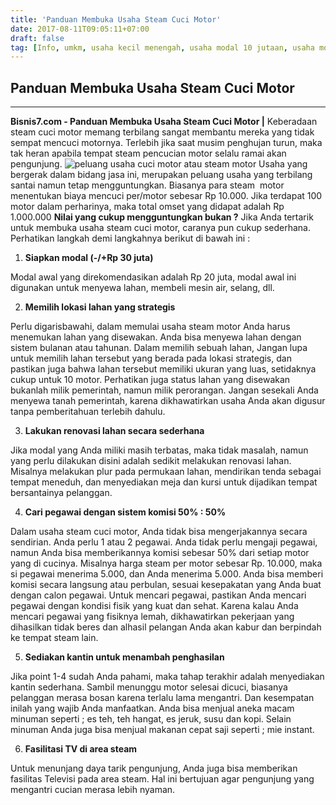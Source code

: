 ```yaml
---
title: 'Panduan Membuka Usaha Steam Cuci Motor'
date: 2017-08-11T09:05:11+07:00
draft: false
tag: [Info, umkm, usaha kecil menengah, usaha modal 10 jutaan, usaha modal 20 jutaan, usaha modal 30 jutaan]
---
```

## Panduan Membuka Usaha Steam Cuci Motor
----
**Bisnis7.com - Panduan Membuka Usaha Steam Cuci Motor |** Keberadaan steam cuci motor memang terbilang sangat membantu mereka yang tidak sempat mencuci motornya. Terlebih jika saat musim penghujan turun, maka tak heran apabila tempat steam pencucian motor selalu ramai akan pengunjung. ![peluang usaha cuci motor atau steam motor](https://www.bisnis7.com/wp-content/uploads/2017/08/panduan-bisnis-cuci-motor.jpg) Usaha yang bergerak dalam bidang jasa ini, merupakan peluang usaha yang terbilang santai namun tetap mengguntungkan. Biasanya para steam  motor menentukan biaya mencuci per/motor sebesar Rp 10.000. Jika terdapat 100 motor dalam perharinya, maka total omset yang didapat adalah Rp 1.000.000 **Nilai yang cukup mengguntungkan bukan ?** Jika Anda tertarik untuk membuka usaha steam cuci motor, caranya pun cukup sederhana. Perhatikan langkah demi langkahnya berikut di bawah ini :

1.  **Siapkan modal (-/+Rp 30 juta)**

Modal awal yang direkomendasikan adalah Rp 20 juta, modal awal ini digunakan untuk menyewa lahan, membeli mesin air, selang, dll.

2.  **Memilih lokasi lahan yang strategis**

Perlu digarisbawahi, dalam memulai usaha steam motor Anda harus menemukan lahan yang disewakan. Anda bisa menyewa lahan dengan sistem bulanan atau tahunan. Dalam memilih sebuah lahan, Jangan lupa untuk memilih lahan tersebut yang berada pada lokasi strategis, dan pastikan juga bahwa lahan tersebut memiliki ukuran yang luas, setidaknya cukup untuk 10 motor. Perhatikan juga status lahan yang disewakan bukanlah milik pemerintah, namun milik perorangan. Jangan sesekali Anda menyewa tanah pemerintah, karena dikhawatirkan usaha Anda akan digusur tanpa pemberitahuan terlebih dahulu.

3.  **Lakukan renovasi lahan secara sederhana**

Jika modal yang Anda miliki masih terbatas, maka tidak masalah, namun yang perlu dilakukan disini adalah sedikit melakukan renovasi lahan. Misalnya melakukan plur pada permukaan lahan, mendirikan tenda sebagai tempat meneduh, dan menyediakan meja dan kursi untuk dijadikan tempat bersantainya pelanggan.

4.  **Cari pegawai dengan sistem komisi 50% : 50%**

Dalam usaha steam cuci motor, Anda tidak bisa mengerjakannya secara sendirian. Anda perlu 1 atau 2 pegawai. Anda tidak perlu mengaji pegawai, namun Anda bisa memberikannya komisi sebesar 50% dari setiap motor yang di cucinya. Misalnya harga steam per motor sebesar Rp. 10.000, maka si pegawai menerima 5.000, dan Anda menerima 5.000. Anda bisa memberi komisi secara langsung atau perbulan, sesuai kesepakatan yang Anda buat dengan calon pegawai. Untuk mencari pegawai, pastikan Anda mencari pegawai dengan kondisi fisik yang kuat dan sehat. Karena kalau Anda mencari pegawai yang fisiknya lemah, dikhawatirkan pekerjaan yang dihasilkan tidak beres dan alhasil pelangan Anda akan kabur dan berpindah ke tempat steam lain.

5.  **Sediakan kantin untuk menambah penghasilan**

Jika point 1-4 sudah Anda pahami, maka tahap terakhir adalah menyediakan kantin sederhana. Sambil menunggu motor selesai dicuci, biasanya pelanggan merasa bosan karena terlalu lama mengantri. Dan kesempatan inilah yang wajib Anda manfaatkan. Anda bisa menjual aneka macam minuman seperti ; es teh, teh hangat, es jeruk, susu dan kopi. Selain minuman Anda juga bisa menjual makanan cepat saji seperti ; mie instant.

6.  **Fasilitasi TV di area steam**

Untuk menunjang daya tarik pengunjung, Anda juga bisa memberikan fasilitas Televisi pada area steam. Hal ini bertujuan agar pengunjung yang mengantri cucian merasa lebih nyaman.